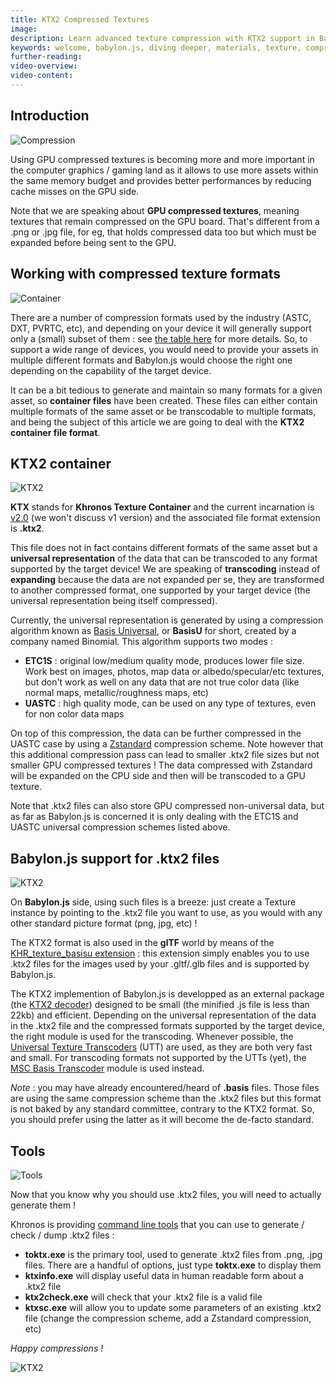 ```yaml
---
title: KTX2 Compressed Textures
image: 
description: Learn advanced texture compression with KTX2 support in Babylon.js.
keywords: welcome, babylon.js, diving deeper, materials, texture, compression, ktx2
further-reading:
video-overview:
video-content:
---
```


## Introduction
<img src="/img/resources/gpu_compressed_textures/compression_cesar.png" title="Compression" caption="Photo credit : © Adam Rzepka - Centre Pompidou, MNAM-CCI /Dist. RMN-GP"/>

Using GPU compressed textures is becoming more and more important in the computer graphics / gaming land as it allows to use more assets within the same memory budget and provides better performances by reducing cache misses on the GPU side.

Note that we are speaking about **GPU compressed textures**, meaning textures that remain compressed on the GPU board. That's different from a .png or .jpg file, for eg, that holds compressed data too but which must be expanded before being sent to the GPU.

## Working with compressed texture formats
<img src="/img/resources/gpu_compressed_textures/container.jpg" title="Container" caption="Photo courtesy of Depositphotos"/>

There are a number of compression formats used by the industry (ASTC, DXT, PVRTC, etc), and depending on your device it will generally support only a (small) subset of them : see [the table here](/advanced_topics/mutliPlatTextures#khronos-texture-container-format--ktx-files) for more details. So, to support a wide range of devices, you would need to provide your assets in multiple different formats and Babylon.js would choose the right one depending on the capability of the target device.

It can be a bit tedious to generate and maintain so many formats for a given asset, so **container files** have been created. These files can either contain multiple formats of the same asset or be transcodable to multiple formats, and being the subject of this article we are going to deal with the **KTX2 container file format**.

## KTX2 container
<img src="/img/resources/gpu_compressed_textures/ktx2.jpg" title="KTX2"/>

**KTX** stands for **Khronos Texture Container** and the current incarnation is [v2.0](http://github.khronos.org/KTX-Specification/#basisu_gd) (we won't discuss v1 version) and the associated file format extension is **.ktx2**.

This file does not in fact contains different formats of the same asset but a **universal representation** of the data that can be transcoded to any format supported by the target device! We are speaking of **transcoding** instead of **expanding** because the data are not expanded per se, they are transformed to another compressed format, one supported by your target device (the universal representation being itself compressed).

Currently, the universal representation is generated by using a compression algorithm known as [Basis Universal](https://github.com/BinomialLLC/basis_universal#basis_universal), or **BasisU** for short, created by a company named Binomial. This algorithm supports two modes :
* **ETC1S** : original low/medium quality mode, produces lower file size. Work best on images, photos, map data or albedo/specular/etc textures, but don't work as well on any data that are not true color data (like normal maps, metallic/roughness maps, etc)
* **UASTC** : high quality mode, can be used on any type of textures, even for non color data maps

On top of this compression, the data can be further compressed in the UASTC case by using a [Zstandard](https://facebook.github.io/zstd/) compression scheme. Note however that this additional compression pass can lead to smaller .ktx2 file sizes but not smaller GPU compressed textures ! The data compressed with Zstandard will be expanded on the CPU side and then will be transcoded to a GPU texture.

Note that .ktx2 files can also store GPU compressed non-universal data, but as far as Babylon.js is concerned it is only dealing with the ETC1S and UASTC universal compression schemes listed above.

## Babylon.js support for .ktx2 files
<img src="/img/resources/gpu_compressed_textures/breeze.gif" title="KTX2" caption="Gif courtesy of giphy.com"/>

On **Babylon.js** side, using such files is a breeze: just create a Texture instance by pointing to the .ktx2 file you want to use, as you would with any other standard picture format (png, jpg, etc) !

The KTX2 format is also used in the **glTF** world by means of the [KHR_texture_basisu extension](https://github.com/KhronosGroup/glTF/pull/1751) : this extension simply enables you to use .ktx2 files for the images used by your .gltf/.glb files and is supported by Babylon.js.

The KTX2 implemention of Babylon.js is developped as an external package (the [KTX2 decoder](https://github.com/BabylonJS/Babylon.js/tree/master/ktx2Decoder)) designed to be small (the minified .js file is less than 22kb) and efficient. Depending on the universal representation of the data in the .ktx2 file and the compressed formats supported by the target device, the right module is used for the transcoding. Whenever possible, the [Universal Texture Transcoders](https://github.com/KhronosGroup/Universal-Texture-Transcoders) (UTT) are used, as they are both very fast and small. For transcoding formats not supported by the UTTs (yet), the [MSC Basis Transcoder](https://github.com/KhronosGroup/KTX-Software/releases) module is used instead.

*Note* : you may have already encountered/heard of **.basis** files. Those files are using the same compression scheme than the .ktx2 files but this format is not baked by any standard committee, contrary to the KTX2 format. So, you should prefer using the latter as it will become the de-facto standard.

## Tools
<img src="/img/resources/gpu_compressed_textures/tools.png" title="Tools" caption="Photo courtesy of pixels.com"/>

Now that you know why you should use .ktx2 files, you will need to actually generate them ! 

Khronos is providing [command line tools](https://github.com/KhronosGroup/KTX-Software/releases) that you can use to generate / check / dump .ktx2 files :
* **toktx.exe** is the primary tool, used to generate .ktx2 files from .png, .jpg files. There are a handful of options, just type **toktx.exe** to display them
* **ktxinfo.exe** will display useful data in human readable form about a .ktx2 file
* **ktx2check.exe** will check that your .ktx2 file is a valid file
* **ktxsc.exe** will allow you to update some parameters of an existing .ktx2 file (change the compression scheme, add a Zstandard compression, etc)

*Happy compressions !*

<img src="/img/resources/gpu_compressed_textures/compression.gif" title="KTX2" caption="Gif courtesy of giphy.com"/>
